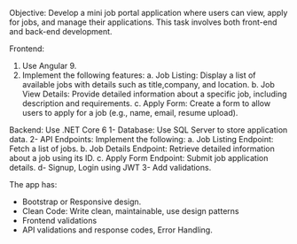 Objective: Develop a mini job portal application where users can view, apply for jobs, and manage their applications. This task involves both front-end and back-end development.

Frontend:
  1. Use Angular 9.
  2. Implement the following features:
    a. Job Listing: Display a list of available jobs with details such as title,company, and location.
    b. Job View Details: Provide detailed information about a specific job, including description and requirements.
    c. Apply Form: Create a form to allow users to apply for a job (e.g., name, email, resume upload).

Backend:
  Use .NET Core 6
  1- Database: Use SQL Server to store application data.
  2- API Endpoints: Implement the following:
    a. Job Listing Endpoint: Fetch a list of jobs.
    b. Job Details Endpoint: Retrieve detailed information about a job using its ID.
    c. Apply Form Endpoint: Submit job application details.
    d- Signup, Login using JWT
  3- Add validations.

The app has:
- Bootstrap or Responsive design.
- Clean Code: Write clean, maintainable, use design patterns
- Frontend validations
- API validations and response codes, Error Handling.
